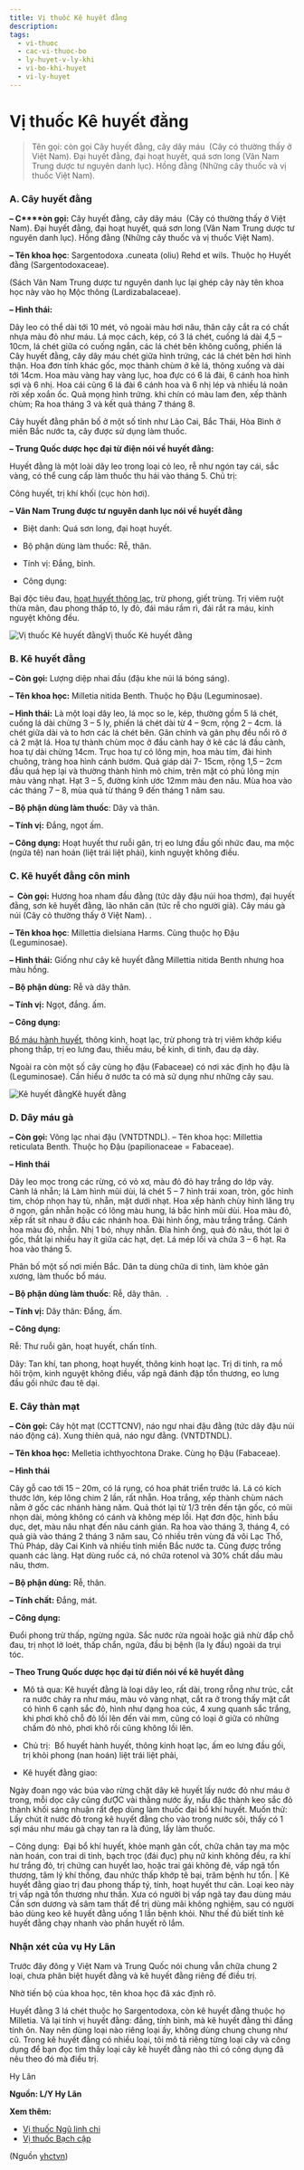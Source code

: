 ```yaml
---
title: Vị thuốc Kê huyết đằng
description: 
tags:
  - vi-thuoc
  - cac-vi-thuoc-bo
  - ly-huyet-v-ly-khi
  - vi-bo-khi-huyet
  - vi-ly-huyet
---
```


# Vị thuốc Kê huyết đằng 

> Tên gọi: còn gọi Cây huyết đằng, cây dây máu  (Cây có thường thấy ở Việt Nam). Đại huyết đằng, đại hoạt huyết, quá sơn long (Vân Nam Trung dược tư nguyên danh lục). Hồng đằng (Những cây thuốc và vị thuốc Việt Nam).

### A. Cây huyết đằng

**– C****òn gọi:** Cây huyết đằng, cây dây máu  (Cây có thường thấy ở Việt Nam). Đại huyết đằng, đại hoạt huyết, quá sơn long (Vân Nam Trung dược tư nguyên danh lục). Hồng đằng (Những cây thuốc và vị thuốc Việt Nam).

**– Tên khoa học**: Sargentodoxa .cuneata (oliu) Rehd et wils. Thuộc họ Huyết đằng (Sargentodoxaceae).

(Sách Vân Nam Trung dược tư nguyên danh lục lại ghép cây này tên khoa học này vào họ Mộc thông (Lardizabalaceae). 

**– Hình thái:**

Dây leo có thể dài tới 10 mét, vỏ ngoài màu hơi nâu, thân cây cắt ra có chất nhựa màu đỏ như máu. Lá mọc cách, kép, có 3 lá chét, cuống lá dài 4,5 – 10cm, lá chét giữa có cuống ngắn, các lá chét bên không cuống, phiến lá Cây huyết đằng, cây dây máu chét giữa hình trứng, các lá chét bên hơi hình thận. Hoa đơn tính khác gốc, mọc thành chùm ở kẽ lá, thõng xuống và dài tới 14cm. Hoa màu vàng hay vàng lục, hoa đực có 6 lá đài, 6 cánh hoa hình sợi và 6 nhị. Hoa cái cũng 6 lá đài 6 cánh hoa và 6 nhị lép và nhiều lá noãn rời xếp xoắn ốc. Quả mọng hình trứng. khi chín có màu lam đen, xếp thành chùm; Ra hoa tháng 3 và kết quả tháng 7 tháng 8.

Cây huyết đằng phân bố ở một số tỉnh như Lào Cai, Bắc Thái, Hòa Bình ở miền Bắc nước ta, cây được sử dụng làm thuốc.

**– Trung Quốc dược học đại từ điện nói về huyết đằng:**

Huyết đằng là một loài dây leo trong loại cỏ leo, rễ như ngón tay cái, sắc vàng, có thể cung cấp làm thuốc thu hái vào tháng 5. Chủ trị:

Công huyết, trị khí khối (cục hòn hơi). 

**– Vân Nam Trung được tư nguyên danh lục nói về huyết đằng**

+ Biệt danh: Quá sơn long, đại hoạt huyết. 

+ Bộ phận dùng làm thuốc: Rễ, thân. 

+ Tính vị: Đắng, bình. 

+ Công dụng:

Bại độc tiêu đau, [hoạt huyết thông lạc](/yhctvn/dai-cuong-cac-thuoc-ve-huyet), trừ phong, giết trùng. Trị viêm ruột thừa mãn, đau phong thấp tó, ly đỏ, đái máu rầm rì, đái rắt ra máu, kinh nguyệt không đều.

![Vị thuốc Kê huyết đằng](/imgs/yhctvn/Vi-thuoc-Ke-huyet-dang.jpg)Vị thuốc Kê huyết đằng

### B. Kê huyết đằng

**– Còn gọi:** Lượng diệp nhai đầu (đậu khe núi lá bóng sáng).

**– Tên khoa học:** Milletia nitida Benth. Thuộc họ Đậu (Leguminosae).

**– Hình thái:** Là một loại dây leo, lá mọc so le, kép, thường gồm 5 lá chét, cuống lá dài chừng 3 – 5 ly, phiến lá chét dài từ 4 – 9cm, rộng 2 – 4cm. lá chét giữa dài và to hơn các lá chét bên. Gân chính và gân phụ đều nổi rõ ở cả 2 mặt lá. Hoa tự thành chùm mọc ở đầu cành hay ở kẽ các lá đầu cành, hoa tự dài chừng 14cm. Trục hoa tự có lông mịn, hoa màu tím, đài hình chuông, tràng hoa hình cánh bướm. Quả giáp dài 7- 15cm, rộng 1,5 – 2cm đầu quá hẹp lại và thường thành hình mỏ chim, trên mặt có phủ lông mịn màu vàng nhạt. Hạt 3 – 5, đường kính ước 12mm màu đen nâu. Mùa hoa vào các tháng 7 – 8, mùa quả từ tháng 9 đến tháng 1 năm sau.

**– Bộ phận dùng làm thuốc**: Dây và thân. 

**– Tính vị:** Đắng, ngọt ấm. 

**– Công dụng:** Hoạt huyết thư ruỗi gân, trị eo lưng đầu gối nhức đau, ma mộc (ngứa tê) nan hoán (liệt trái liệt phải), kinh nguyệt không điều.

### C. Kê huyết đằng côn minh

**–  Còn gọi:** Hương hoa nham đầu đằng (tức dây đậu núi hoa thơm), đại huyết đằng, sơn kê huyết đằng, lão nhân căn (tức rễ cho người già). Cây máu gà núi (Cây cỏ thường thấy ở Việt Nam). . 

**– Tên khoa học**: Millettia dielsiana Harms. Cùng thuộc họ Đậu (Leguminosae). 

**– Hình thái:** Giống như cây kê huyết đằng Millettia nitida Benth nhưng hoa màu hồng. 

**– Bộ phận dùng:** Rễ và dây thân. 

**– Tính vị:** Ngọt, đắng. ấm. 

**– Công dụng:**

[Bổ máu hành huyết](/yhctvn/dai-cuong-thuoc-bo-dong-y), thông kinh, hoạt lạc, trừ phong trà trị viêm khớp kiểu phong thấp, trị eo lưng đau, thiếu máu, bế kinh, di tinh, đau dạ dày.

Ngoài ra còn một số cây cùng họ đậu (Fabaceae) có nơi xác định họ đậu là (Leguminosae). Cần hiểu ở nước ta có mà sử dụng như những cây sau.

![Kê huyết đằng](/imgs/yhctvn/Ke-huyet-dang.jpg)Kê huyết đằng

### D. Dây máu gà

**– Còn gọi:** Võng lạc nhai đậu (VNTDTNDL). – Tên khoa học: Millettia reticulata Benth. Thuộc họ Đậu (papilionaceae = Fabaceae).

**– Hình thái**

Dây leo mọc trong các rừng, có vỏ xơ, màu đỏ đỏ hay trắng do lớp vảy. Cành lá nhẵn; lá Làm hình mũi dùi, lá chét 5 – 7 hình trái xoan, tròn, gốc hình tim, chóp nhọn hay tù, nhẵn, mặt dưới nhạt. Hoa xếp hành chùy hình lăng trụ ở ngọn, gần nhẵn hoặc có lông màu hung, lá bắc hình mũi dùi. Hoa màu đỏ, xếp rất sít nhau ở đầu các nhánh hoa. Đài hình ống, màu trắng trắng. Cánh hoa màu đỏ, nhẵn. Nhị 1 bó, nhụy nhẵn. Đĩa hình ống, quả đỏ nâu, thót lại ở gốc, thắt lại nhiều hay ít giữa các hạt, dẹt. Lá mép lồi và chứa 3 – 6 hạt. Ra hoa vào tháng 5.

Phân bố một số nơi miền Bắc. Dân ta dùng chữa di tinh, làm khỏe gân xương, làm thuốc bổ máu.

**– Bộ phận dùng làm thuốc**: Rễ, dây thân.  . 

**– Tính vị:** Dây thân: Đắng, ấm. 

**– Công dụng:**

Rễ: Thư ruỗi gân, hoạt huyết, chấn tĩnh.

Dây: Tan khí, tan phong, hoạt huyết, thông kinh hoạt lạc. Trị di tinh, ra mồ hôi trộm, kinh nguyệt không điều, vấp ngã đánh đập tổn thương, eo lưng đầu gối nhức đau tê dại.

### E. Cây thàn mạt

**– Còn gọi:** Cây hột mạt (CCTTCNV), náo ngư nhai đậu đằng (tức dây đậu núi náo động cá). Xung thiên quả, náo ngư đằng. (VNTDTNDL).

**– Tên khoa học:** Melletia ichthyochtona Drake. Cùng họ Đậu (Fabaceae).

**– Hình thái**

Cây gỗ cao tới 15 – 20m, có lá rụng, có hoa phát triển trước lá. Lá có kích thước lớn, kép lông chim 2 lần, rất nhẵn. Hoa trắng, xếp thành chùm nách nằm ở gốc các nhánh hàng năm. Quả thót lại từ 1/3 trên đến tận gốc, có mũi nhọn dài, mỏng không có cánh và không mép lồi. Hạt đơn độc, hình bầu dục, dẹt, màu nâu nhạt đến nâu cánh gián. Ra hoa vào tháng 3, tháng 4, có quả già vào tháng 2 tháng 3 năm sau, Có nhiều trên vùng đá vôi Lạc Thổ, Thủ Pháp, dãy Cai Kinh và nhiều tỉnh miền Bắc nước ta. Cũng được trồng quanh các làng. Hạt dùng ruốc cá, nó chứa rotenol và 30% chất dầu màu nâu, thơm.

**– Bộ phận dùng:** Rễ, thân. 

**– Tính chất:** Đắng, mát. 

**– Công dụng:**

Đuổi phong trừ thấp, ngừng ngứa. Sắc nước rửa ngoài hoặc giã nhừ đắp chỗ đau, trị nhọt lở loét, thấp chẩn, ngứa, đầu bị bệnh (la lỵ đầu) ngoài da trụi tóc.

**– Theo Trung Quốc dược học đại từ điển nói về kê huyết đằng**

+ Mô tả qua: Kê huyết đằng là loại dây leo, rất dài, trong rỗng như trúc, cắt ra nước chảy ra như máu, màu vỏ vàng nhạt, cắt ra ở trong thấy mặt cắt có hình 6 cạnh sắc đỏ, hình như dạng hoa cúc, 4 xung quanh sắc trắng, khi phơi khô chỗ đỏ lồi lên đến vài mm, cũng có loại ở giữa có những chấm đỏ nhỏ, phơi khô rồi cũng không lồi lên. 

+ Chủ trị:  Bổ huyết hành huyết, thông kinh hoạt lạc, ấm eo lưng đầu gối, trị khỏi phong (nan hoán) liệt trái liệt phải,

+ Kê huyết đằng giao:

Ngày đoan ngọ vác búa vào rừng chặt dây kê huyết lấy nước đỏ như máu ở trong, mỗi dọc cây cũng đưỢC vài thằng nước ấy, nấu đặc thành keo sắc đỏ thành khối sáng nhuận rất đẹp dùng làm thuốc đại bổ khí huyết. Muốn thử: Lấy chút ít nước đỏ trong kê huyết đằng cho vào trong nước sôi, thấy có 1 sợi máu như máu gà chạy tan ra là đúng, lấy làm thuốc.

– Công dụng:  Đại bổ khí huyết, khỏe mạnh gân cốt, chữa chân tay ma mộc nàn hoán, con trai di tinh, bạch trọc (đái đục) phụ nữ kinh không đều, ra khí hư trắng đỏ, trị chứng can huyết lao, hoặc trai gái không đẻ, vấp ngã tổn thương, tâm lý khí thống, đau nhức thấp khớp tê bại, trăm bệnh hư tổn. | Kê huyết đằng giao trị đau phong thấp tý, tính, hoạt huyết thư cân. Loại keo này trị vấp ngã tổn thương như thần. Xưa có người bị vấp ngã tay đau dùng máu Cần sơn dương và sâm tam thất để trị dùng mãi không nghiệm, sau có người bảo dùng keo kê huyết đằng uống 1 lần bệnh khỏi. Như thế đủ biết tính kê huyết đằng chạy nhanh vào phần huyết rõ lắm.

### Nhận xét của vụ Hy Lãn

Trước đây đông y Việt Nam và Trung Quốc nói chung vẫn chữa chung 2 loại, chưa phân biệt huyết đằng và kê huyết đằng riêng đế điều trị.

Nhờ tiến bộ của khoa học, tên khoa học đã xác định rõ.

Huyết đằng 3 lá chét thuộc họ Sargentodoxa, còn kê huyết đằng thuộc họ Milletia. Vả lại tính vị huyết đằng: đắng, tính bình, mà kê huyết đằng thì đắng tính ôn. Nay nên dùng loại nào riêng loại ấy, không dùng chung chung như cũ. Trong kê huyết đằng có nhiều loại, tôi mô tả riêng từng loại cây và công dụng để bạn đọc tìm thấy loại cây kê huyết đằng nào thì có công dụng đã nêu theo đó mà điều trị.

Hy Lãn

**Nguồn: L/Y Hy Lãn**

**Xem thêm:**

* [Vị thuốc Ngũ linh chi](/yhctvn/vi-thuoc-ngu-linh-chi)
* [Vị thuốc Bạch cập](/yhctvn/vi-thuoc-bach-cap)

(Nguồn <a href="https://yhctvn.com/vi-thuoc-ke-huyet-dang/" target="_blank">yhctvn</a>)
